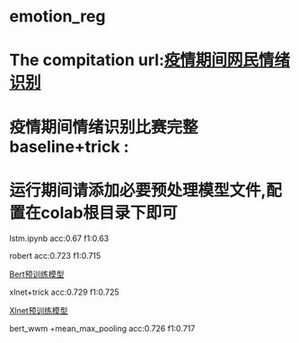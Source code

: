 # emotion_reg
# The compitation url:[疫情期间网民情绪识别](https://www.datafountain.cn/competitions/423)
# 疫情期间情绪识别比赛完整baseline+trick :
# 运行期间请添加必要预处理模型文件,配置在colab根目录下即可
lstm.ipynb acc:0.67 f1:0.63

robert acc:0.723 f1:0.715

[Bert预训练模型](https://github.com/ymcui/Chinese-BERT-wwm)

xlnet+trick acc:0.729 f1:0.725

[Xlnet预训练模型](https://github.com/ymcui/Chinese-XLNet)

bert_wwm +mean_max_pooling acc:0.726 f1:0.717


